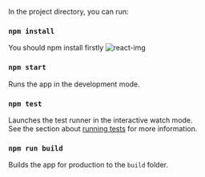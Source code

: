 In the project directory, you can run:
### `npm install`
You should npm install firstly
![react-img](https://github.com/ddi6599/react-admin-pc/blob/master/src/assets/images/logo.png)

### `npm start`

Runs the app in the development mode.<br>

### `npm test`

Launches the test runner in the interactive watch mode.<br>
See the section about [running tests](#running-tests) for more information.

### `npm run build`

Builds the app for production to the `build` folder.<br>

